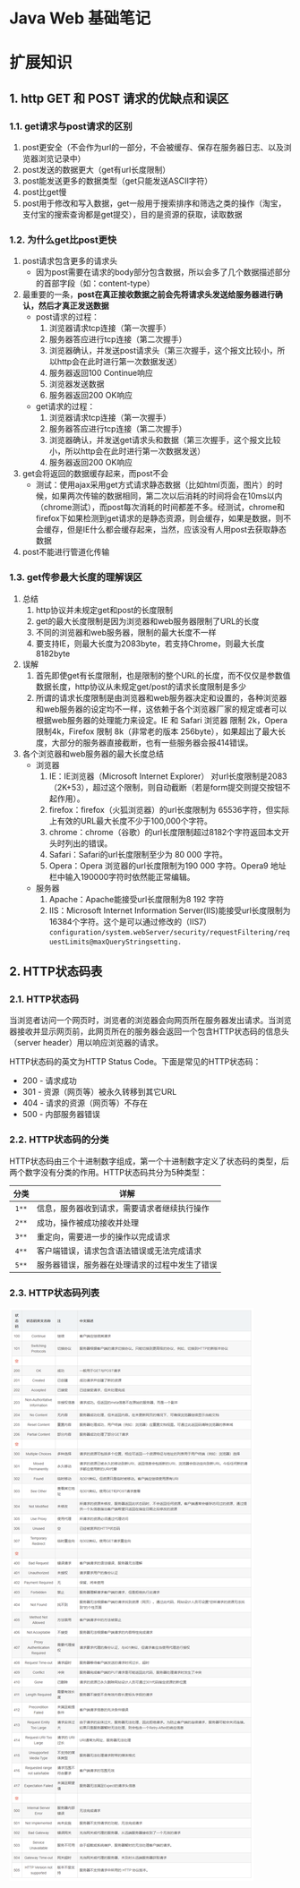 # Java Web 基础笔记

# 扩展知识

## 1. http GET 和 POST 请求的优缺点和误区

### 1.1. get请求与post请求的区别

1. post更安全（不会作为url的一部分，不会被缓存、保存在服务器日志、以及浏览器浏览记录中）
2. post发送的数据更大（get有url长度限制）
3. post能发送更多的数据类型（get只能发送ASCII字符）
4. post比get慢
5. post用于修改和写入数据，get一般用于搜索排序和筛选之类的操作（淘宝，支付宝的搜索查询都是get提交），目的是资源的获取，读取数据

### 1.2. 为什么get比post更快

1. post请求包含更多的请求头
    - 因为post需要在请求的body部分包含数据，所以会多了几个数据描述部分的首部字段（如：content-type）
2. 最重要的一条，**post在真正接收数据之前会先将请求头发送给服务器进行确认，然后才真正发送数据**
    - post请求的过程：
        1. 浏览器请求tcp连接（第一次握手）
        2. 服务器答应进行tcp连接（第二次握手）
        3. 浏览器确认，并发送post请求头（第三次握手，这个报文比较小，所以http会在此时进行第一次数据发送）
        4. 服务器返回100 Continue响应
        5. 浏览器发送数据
        6. 服务器返回200 OK响应
    - get请求的过程：
        1. 浏览器请求tcp连接（第一次握手）
        2. 服务器答应进行tcp连接（第二次握手）
        3. 浏览器确认，并发送get请求头和数据（第三次握手，这个报文比较小，所以http会在此时进行第一次数据发送）
        4. 服务器返回200 OK响应
3. get会将返回的数据缓存起来，而post不会
    - 测试：使用ajax采用get方式请求静态数据（比如html页面，图片）的时候，如果两次传输的数据相同，第二次以后消耗的时间将会在10ms以内（chrome测试），而post每次消耗的时间都差不多。经测试，chrome和firefox下如果检测到get请求的是静态资源，则会缓存，如果是数据，则不会缓存，但是IE什么都会缓存起来，当然，应该没有人用post去获取静态数据
4. post不能进行管道化传输

### 1.3. get传参最大长度的理解误区

1. 总结
    1. http协议并未规定get和post的长度限制
    2. get的最大长度限制是因为浏览器和web服务器限制了URL的长度
    3. 不同的浏览器和web服务器，限制的最大长度不一样
    4. 要支持IE，则最大长度为2083byte，若支持Chrome，则最大长度8182byte
2. 误解
    1. 首先即使get有长度限制，也是限制的整个URL的长度，而不仅仅是参数值数据长度，http协议从未规定get/post的请求长度限制是多少
    2. 所谓的请求长度限制是由浏览器和web服务器决定和设置的，各种浏览器和web服务器的设定均不一样，这依赖于各个浏览器厂家的规定或者可以根据web服务器的处理能力来设定。IE 和 Safari 浏览器 限制 2k，Opera 限制4k，Firefox 限制 8k（非常老的版本 256byte），如果超出了最大长度，大部分的服务器直接截断，也有一些服务器会报414错误。
3. 各个浏览器和web服务器的最大长度总结
    - 浏览器
        1. IE：IE浏览器（Microsoft Internet Explorer） 对url长度限制是2083（2K+53），超过这个限制，则自动截断（若是form提交则提交按钮不起作用）。
        2. firefox：firefox（火狐浏览器）的url长度限制为 65536字符，但实际上有效的URL最大长度不少于100,000个字符。
        3. chrome：chrome（谷歌）的url长度限制超过8182个字符返回本文开头时列出的错误。
        4. Safari：Safari的url长度限制至少为 80 000 字符。
        5. Opera：Opera 浏览器的url长度限制为190 000 字符。Opera9 地址栏中输入190000字符时依然能正常编辑。
    - 服务器
        1. Apache：Apache能接受url长度限制为8 192 字符
        2. IIS：Microsoft Internet Information Server(IIS)能接受url长度限制为16384个字符。这个是可以通过修改的（IIS7）`configuration/system.webServer/security/requestFiltering/requestLimits@maxQueryStringsetting.`

## 2. HTTP状态码表

### 2.1. HTTP状态码

当浏览者访问一个网页时，浏览者的浏览器会向网页所在服务器发出请求。当浏览器接收并显示网页前，此网页所在的服务器会返回一个包含HTTP状态码的信息头（server header）用以响应浏览器的请求。

HTTP状态码的英文为HTTP Status Code。下面是常见的HTTP状态码：

- 200 - 请求成功
- 301 - 资源（网页等）被永久转移到其它URL
- 404 - 请求的资源（网页等）不存在
- 500 - 内部服务器错误

### 2.2. HTTP状态码的分类

HTTP状态码由三个十进制数字组成，第一个十进制数字定义了状态码的类型，后两个数字没有分类的作用。HTTP状态码共分为5种类型：

| 分类  |                   详解                    |
| :---: | ----------------------------------------- |
| `1**` | 信息，服务器收到请求，需要请求者继续执行操作   |
| `2**` | 成功，操作被成功接收并处理                   |
| `3**` | 重定向，需要进一步的操作以完成请求            |
| `4**` | 客户端错误，请求包含语法错误或无法完成请求     |
| `5**` | 服务器错误，服务器在处理请求的过程中发生了错误 |

### 2.3. HTTP状态码列表

![](images/20210319123558939_11719.png)
